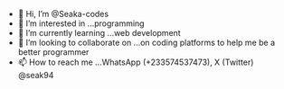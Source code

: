 - 👋 Hi, I’m @Seaka-codes
- 👀 I’m interested in ...programming
- 🌱 I’m currently learning ...web development
- 💞️ I’m looking to collaborate on ...on coding platforms to help me be a better programmer
- 📫 How to reach me ...WhatsApp (+233574537473), X (Twitter) @seak94

<!---
Seaka-codes/Seaka-codes is a ✨ special ✨ repository because its `README.md` (this file) appears on your GitHub profile.
You can click the Preview link to take a look at your changes.
--->
